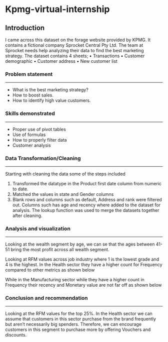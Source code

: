 # Kpmg-virtual-internship
## Introduction
I came across this dataset on the forage website provided by KPMG. It contains a fictional company Sprocket Central Pty Ltd. The team at Sprocket needs help analyzing their data to find the best marketing strategy. 
The dataset contains 4 sheets;
•	Transactions
•	Customer demographic
•	Customer address 
•	New customer list

### Problem statement
---
- What is the best marketing strategy?
- How to boost sales.
- How to identify high value customers.

### Skills demonstrated
---
- Proper use of pivot tables
- Use of formulas 
- How to properly filter data
- Customer analysis

### Data Transformation/Cleaning
---
Starting with cleaning the data some of the steps included
1.	Transformed the datatype in the Product first date column from numeric to date.
2.	Matched the values in state and Gender columns
3.	Blank rows and columns such as default, Address and rank were filtered out.
Columns such has age and recency where added to the dataset for analysis. The lookup function was used to merge the datasets together after cleaning.

### Analysis and visualization
---
Looking at the wealth segment by age, we can se that the ages between 41-51 bring the most profit across all wealth segment.

Looking at RFM values across job industry where 1 is the lowest grade and 4 is the highest. In the Health sector they have a higher count for Frequency compared to other metrics as shown below

While in the Manufacturing sector while they have a higher count in Frequency their recency and Monetary value are not far off as shown below

### Conclusion and recommendation
---
Looking at the RFM values for the top 25%. In the Health sector we can assume that customers in this sector purchase from the brand frequently but aren’t necessarily big spenders. Therefore, we can encourage customers in this segment to purchase more by offering Vouchers and discounts. 

